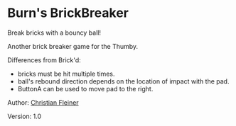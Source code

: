 # Burn's BrickBreaker

Break bricks with a bouncy ball!

Another brick breaker game for the Thumby.

Differences from Brick'd:
* bricks must be hit multiple times.
* ball's rebound direction depends on the location of impact with the pad.
* ButtonA can be used to move pad to the right. 


Author: [Christian Fleiner](https://github.com/cfleiner)

Version: 1.0